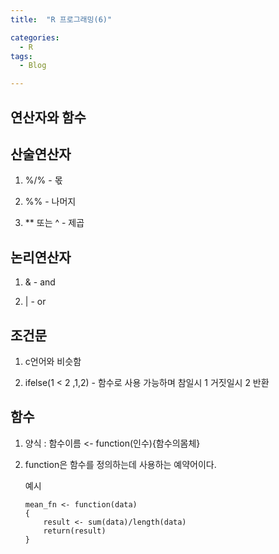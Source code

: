 ```yaml
---
title:  "R 프로그래밍(6)"

categories:
  - R
tags:
  - Blog

---
```

## 연산자와 함수


## 산술연산자

1. %/% - 몫

2. %% - 나머지

3. ** 또는 ^ - 제곱

## 논리연산자

1. & - and

2. | - or

## 조건문

1. c언어와 비슷함

2. ifelse(1 < 2 ,1,2) - 함수로 사용 가능하며 참일시 1 거짓일시 2 반환

## 함수

1. 양식 : 함수이름 <- function(인수){함수의몸체}

2. function은 함수를 정의하는데 사용하는 예약어이다.

    예시
    
    ```
    mean_fn <- function(data)
    {
        result <- sum(data)/length(data)
        return(result)
    }
    ```
